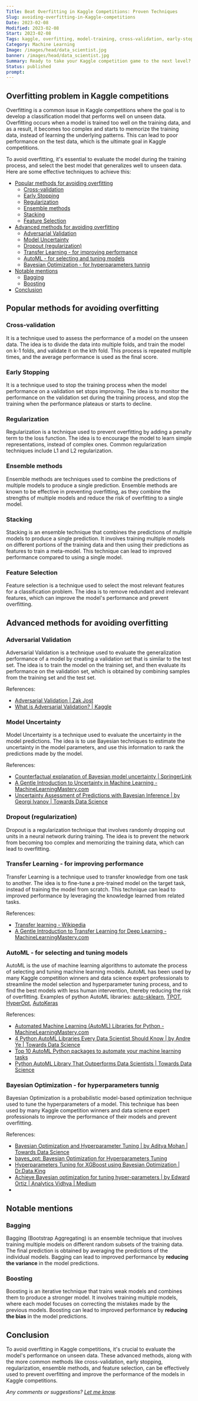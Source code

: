 ```yaml
---
Title: Beat Overfitting in Kaggle Competitions: Proven Techniques
Slug: avoiding-overfitting-in-Kaggle-competitions
Date: 2023-02-08
Modified: 2023-02-08
Start: 2023-02-08
Tags: kaggle, overfitting, model-training, cross-validation, early-stopping, regularization, ensemble, feature-selection, stacking, adversarial-validation, model-uncertainty, dropout, transfer-learning, automl, bayesian 
Category: Machine Learning
Image: /images/head/data_scientist.jpg
banner: /images/head/data_scientist.jpg
Summary: Ready to take your Kaggle competition game to the next level? Learn how to recognize and prevent overfitting for top-notch results.
Status: published
prompt:
---
```

## Overfitting problem in Kaggle competitions
Overfitting is a common issue in Kaggle competitions where the goal is to develop a classification model that performs well on unseen data. Overfitting occurs when a model is trained too well on the training data, and as a result, it becomes too complex and starts to memorize the training data, instead of learning the underlying patterns. This can lead to poor performance on the test data, which is the ultimate goal in Kaggle competitions.

To avoid overfitting, it's essential to evaluate the model during the training process, and select the best model that generalizes well to unseen data. Here are some effective techniques to achieve this:

<!-- MarkdownTOC levels="2,3" autolink="true" autoanchor="true" -->

- [Popular methods for avoiding overfitting](#popular-methods-for-avoiding-overfitting)
    - [Cross-validation](#cross-validation)
    - [Early Stopping](#early-stopping)
    - [Regularization](#regularization)
    - [Ensemble methods](#ensemble-methods)
    - [Stacking](#stacking)
    - [Feature Selection](#feature-selection)
- [Advanced methods for avoiding overfitting](#advanced-methods-for-avoiding-overfitting)
    - [Adversarial Validation](#adversarial-validation)
    - [Model Uncertainty](#model-uncertainty)
    - [Dropout \(regularization\)](#dropout-regularization)
    - [Transfer Learning - for improving performance](#transfer-learning---for-improving-performance)
    - [AutoML - for selecting and tuning models](#automl---for-selecting-and-tuning-models)
    - [Bayesian Optimization - for hyperparameters tunnig](#bayesian-optimization---for-hyperparameters-tunnig)
- [Notable mentions](#notable-mentions)
    - [Bagging](#bagging)
    - [Boosting](#boosting)
- [Conclusion](#conclusion)

<!-- /MarkdownTOC -->

<a id="popular-methods-for-avoiding-overfitting"></a>
## Popular methods for avoiding overfitting
<a id="cross-validation"></a>
### Cross-validation
It is a technique used to assess the performance of a model on the unseen data. The idea is to divide the data into multiple folds, and train the model on k-1 folds, and validate it on the kth fold. This process is repeated multiple times, and the average performance is used as the final score.
    
<a id="early-stopping"></a>
### Early Stopping
It is a technique used to stop the training process when the model performance on a validation set stops improving. The idea is to monitor the performance on the validation set during the training process, and stop the training when the performance plateaus or starts to decline.
    
<a id="regularization"></a>
### Regularization
Regularization is a technique used to prevent overfitting by adding a penalty term to the loss function. The idea is to encourage the model to learn simple representations, instead of complex ones. Common regularization techniques include L1 and L2 regularization.
    
<a id="ensemble-methods"></a>
### Ensemble methods
Ensemble methods are techniques used to combine the predictions of multiple models to produce a single prediction. Ensemble methods are known to be effective in preventing overfitting, as they combine the strengths of multiple models and reduce the risk of overfitting to a single model.

<a id="stacking"></a>
### Stacking
Stacking is an ensemble technique that combines the predictions of multiple models to produce a single prediction. It involves training multiple models on different portions of the training data and then using their predictions as features to train a meta-model. This technique can lead to improved performance compared to using a single model.
    
<a id="feature-selection"></a>
### Feature Selection
Feature selection is a technique used to select the most relevant features for a classification problem. The idea is to remove redundant and irrelevant features, which can improve the model's performance and prevent overfitting.
    

<a id="advanced-methods-for-avoiding-overfitting"></a>
## Advanced methods for avoiding overfitting
<a id="stacking"></a>

<a id="adversarial-validation"></a>
### Adversarial Validation
Adversarial Validation is a technique used to evaluate the generalization performance of a model by creating a validation set that is similar to the test set. The idea is to train the model on the training set, and then evaluate its performance on the validation set, which is obtained by combining samples from the training set and the test set.

References:

 - [Adversarial Validation | Zak Jost](https://blog.zakjost.com/post/adversarial_validation/)
 - [What is Adversarial Validation? | Kaggle](https://www.kaggle.com/code/carlmcbrideellis/what-is-adversarial-validation)
    
<a id="model-uncertainty"></a>
### Model Uncertainty
Model Uncertainty is a technique used to evaluate the uncertainty in the model predictions. The idea is to use Bayesian techniques to estimate the uncertainty in the model parameters, and use this information to rank the predictions made by the model.

References:

- [Counterfactual explanation of Bayesian model uncertainty | SpringerLink](https://link.springer.com/article/10.1007/s00521-021-06528-z)
- [A Gentle Introduction to Uncertainty in Machine Learning - MachineLearningMastery.com](https://machinelearningmastery.com/uncertainty-in-machine-learning/)
- [Uncertainty Assessment of Predictions with Bayesian Inference | by Georgi Ivanov | Towards Data Science](https://towardsdatascience.com/uncertainty-quantification-of-predictions-with-bayesian-inference-6192e31a9fa9)

<a id="dropout-regularization"></a>
### Dropout (regularization)
Dropout is a regularization technique that involves randomly dropping out units in a neural network during training. The idea is to prevent the network from becoming too complex and memorizing the training data, which can lead to overfitting.
    
<a id="transfer-learning---for-improving-performance"></a>
### Transfer Learning - for improving performance
Transfer Learning is a technique used to transfer knowledge from one task to another. The idea is to fine-tune a pre-trained model on the target task, instead of training the model from scratch. This technique can lead to improved performance by leveraging the knowledge learned from related tasks.

References:

- [Transfer learning - Wikipedia](https://en.wikipedia.org/wiki/Transfer_learning)
- [A Gentle Introduction to Transfer Learning for Deep Learning - MachineLearningMastery.com](https://machinelearningmastery.com/transfer-learning-for-deep-learning/)
<a id="automl---for-selecting-and-tuning-models"></a>
### AutoML - for selecting and tuning models
AutoML is the use of machine learning algorithms to automate the process of selecting and tuning machine learning models. AutoML has been used by many Kaggle competition winners and data science expert professionals to streamline the model selection and hyperparameter tuning process, and to find the best models with less human intervention, thereby reducing the risk of overfitting. 
Examples of python AutoML libraries: [auto-sklearn](https://automl.github.io/auto-sklearn/master/), [TPOT](https://epistasislab.github.io/tpot/), [HyperOpt](http://hyperopt.github.io/hyperopt-sklearn/), [AutoKeras](https://autokeras.com/)

References:

- [Automated Machine Learning (AutoML) Libraries for Python - MachineLearningMastery.com](https://machinelearningmastery.com/automl-libraries-for-python/)
- [4 Python AutoML Libraries Every Data Scientist Should Know | by Andre Ye | Towards Data Science](https://towardsdatascience.com/4-python-automl-libraries-every-data-scientist-should-know-680ff5d6ad08)
- [Top 10 AutoML Python packages to automate your machine learning tasks](https://www.activestate.com/blog/the-top-10-automl-python-packages-to-automate-your-machine-learning-tasks/)
- [Python AutoML Library That Outperforms Data Scientists | Towards Data Science](https://towardsdatascience.com/python-automl-sklearn-fd85d3b3c5e)

    
<a id="bayesian-optimization---for-hyperparameters-tunnig"></a>
### Bayesian Optimization - for hyperparameters tunnig
Bayesian Optimization is a probabilistic model-based optimization technique used to tune the hyperparameters of a model. This technique has been used by many Kaggle competition winners and data science expert professionals to improve the performance of their models and prevent overfitting.

References:

- [Bayesian Optimization and Hyperparameter Tuning | by Aditya Mohan | Towards Data Science](https://towardsdatascience.com/bayesian-optimization-and-hyperparameter-tuning-6a22f14cb9fa)
- [bayes\_opt: Bayesian Optimization for Hyperparameters Tuning](https://coderzcolumn.com/tutorials/machine-learning/bayes-opt-bayesian-optimization-for-hyperparameters-tuning)
- [Hyperparameters Tuning for XGBoost using Bayesian Optimization | Dr.Data.King](http://www.mysmu.edu/faculty/jwwang/post/hyperparameters-tuning-for-xgboost-using-bayesian-optimization/)
- [Achieve Bayesian optimization for tuning hyper-parameters | by Edward Ortiz | Analytics Vidhya | Medium](https://medium.com/analytics-vidhya/achieve-bayesian-optimization-for-tuning-hyper-parameters-df1aad6cb49a)
- 

<a id="notable-mentions"></a>
## Notable mentions
<a id="bagging"></a>
### Bagging
Bagging (Bootstrap Aggregating) is an ensemble technique that involves training multiple models on different random subsets of the training data. The final prediction is obtained by averaging the predictions of the individual models. Bagging can lead to improved performance by **reducing the variance** in the model predictions.
    
<a id="boosting"></a>
### Boosting
Boosting is an iterative technique that trains weak models and combines them to produce a stronger model. It involves training multiple models, where each model focuses on correcting the mistakes made by the previous models. Boosting can lead to improved performance by **reducing the bias** in the model predictions.

<a id="conclusion"></a>
## Conclusion
To avoid overfitting in Kaggle competitions, it's crucial to evaluate the model's performance on unseen data. These advanced methods, along with the more common methods like cross-validation, early stopping, regularization, ensemble methods, and feature selection, can be effectively used to prevent overfitting and improve the performance of the models in Kaggle competitions.

*Any comments or suggestions? [Let me know](mailto:ksafjan@gmail.com?subject=Blog+post).*